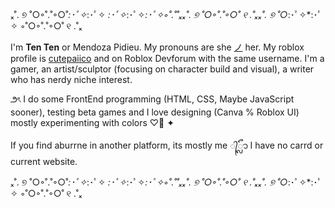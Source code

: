 ₓ˚. ୭ ˚○◦˚.˚◦○˚*:･ﾟ✧*:･ﾟ✧       *:･ﾟ✧*:･ﾟ✧*:･ﾟ✧◦˚.˚˚ₓₓ˚. ୭ ˚○◦˚.˚◦○˚           ୧ .˚ₓₓ˚. ୭ ˚○*:･ﾟ✧*:･ﾟ✧    ◦˚○◦˚.˚◦○˚ ୧ .˚ₓ

I'm **Ten Ten** or Mendoza Pidieu. My pronouns are she [ノ](https://en.pronouns.page/she) her. My roblox profile is [cutepaiico](https://www.roblox.com/users/819910027/profile) and on Roblox Devforum with the same username. I'm a gamer, an artist/sculptor (focusing on character build and visual), a writer who has nerdy niche interest. 

౨ৎ I do some FrontEnd programming (HTML, CSS, Maybe JavaScript sooner), testing beta games and I love designing (Canva % Roblox UI) mostly experimenting with colors ♡⃘ ✦

If you find aburrne in another platform, its mostly me ᭄ᬽ I have no carrd or current website.

ₓ˚. ୭ ˚○◦˚.˚◦○˚*:･ﾟ✧*:･ﾟ✧       *:･ﾟ✧*:･ﾟ✧*:･ﾟ✧◦˚.˚˚ₓₓ˚. ୭ ˚○◦˚.˚◦○˚           ୧ .˚ₓₓ˚. ୭ ˚○*:･ﾟ✧*:･ﾟ✧    ◦˚○◦˚.˚◦○˚ ୧ .˚ₓ
